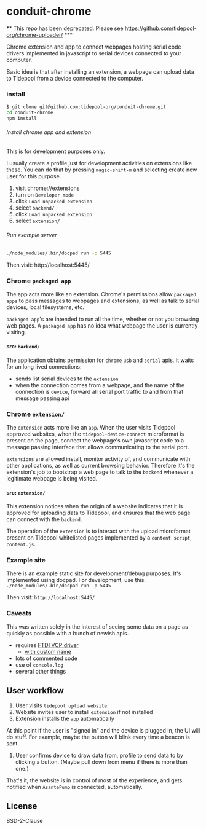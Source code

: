 # conduit-chrome

** This repo has been deprecated. Please see https://github.com/tidepool-org/chrome-uploader/ ***

Chrome extension and app to connect webpages hosting serial code
drivers implemented in javascript to serial devices connected to your
computer.

Basic idea is that after installing an extension, a webpage can upload
data to Tidepool from a device connected to the computer.

### install

```bash
$ git clone git@github.com:tidepool-org/conduit-chrome.git
cd conduit-chrome
npm install
```
###### Install chrome app and extension
This is for development purposes only.

I usually create a profile just for development activities on
extensions like these.  You can do that by pressing `magic-shift-m`
and selecting create new user for this purpose.

1. visit chrome://extensions
1. turn on `Developer mode`
1. click `Load unpacked extension`
  1. select `backend/`
1. click `Load unpacked extension`
  1. select `extension/`

###### Run example server

```bash
./node_modules/.bin/docpad run -p 5445

```
Then visit: http://localhost:5445/

### Chrome `packaged app`

The app acts more like an extension.  Chrome's permissions allow
`packaged apps` to pass messages to webpages and extensions, as well
as talk to serial devices, local filesystems, etc.

`packaged app`'s are intended to run all the time, whether or not you
browsing web pages.  A `packaged app` has no idea what webpage the
user is currently visiting.

#### src: `backend/`

The application obtains permission for `chrome` `usb` and `serial`
apis.  It waits for an long lived connections:
  * sends list serial devices to the `extension`
  * when the connection comes from a webpage, and the name of the
    connection is `device`, forward all serial port traffic to and
    from that message passing api

### Chrome `extension/`
The `extension` acts more like an `app`.
When the user visits Tidepool approved websites, when the
`tidepool-device-connect` microformat is present on the page, connect
the webpage's own javascript code to a message passing interface that
allows communicating to the serial port.

`extensions` are allowed install, monitor activity of, and communicate
with other applications, as well as current browsing behavior.
Therefore it's the extension's job to bootstrap a web page to talk to
the `backend` whenever a legitimate webpage is being visited.

#### src: `extension/`

This extension notices when the origin of a website indicates that it
is approved for uploading data to Tidepool, and ensures that the web
page can connect with the `backend`.

The operation of the `extension` is to interact with the upload
microformat present on Tidepool whitelisted pages implemented by a
`content script`, `content.js`.

### Example site

There is an example static site for development/debug purposes.
It's implemented using docpad.
For development, use this:
`./node_modules/.bin/docpad run -p 5445`

Then visit: `http://localhost:5445/`

### Caveats

This was written solely in the interest of seeing some data on a page
as quickly as possible with a bunch of newish apis.

* requires [FTDI VCP driver](http://www.ftdichip.com/Drivers/VCP.htm)
  * [with custom name](https://gist.github.com/bewest/9458012)
* lots of commented code
* use of `console.log`
* several other things

## User workflow

1. User visits `tidepool upload website`
1. Website invites user to install `extension` if not installed
  1. Extension installs the `app` automatically

  At this point if the user is "signed in" and the device is plugged in,
  the UI will do stuff.  For example, maybe the button will blink every
  time a beacon is sent.
1. User confirms device to draw data from, profile to send data to by
   clicking a button.  (Maybe pull down from menu if there is more
   than one.)

That's it, the website is in control of most of the experience, and
gets notified when `AsantePump` is connected, automatically.

## License

BSD-2-Clause
